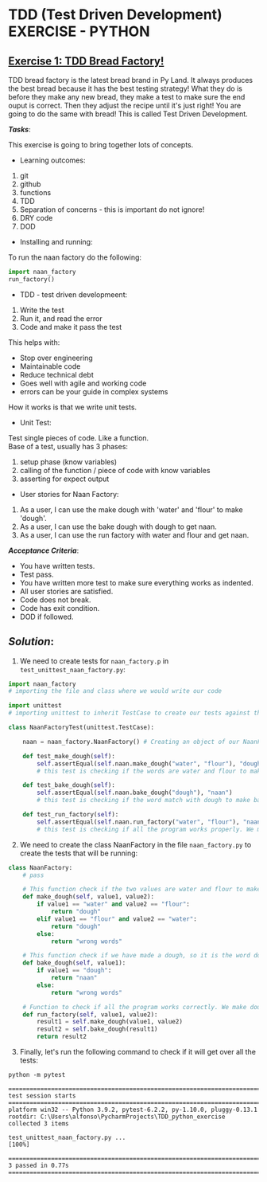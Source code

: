 # TDD (Test Driven Development) EXERCISE - PYTHON

## <u>Exercise 1: TDD Bread Factory!</u>

TDD bread factory is the latest bread brand in Py Land. It always produces the best bread because it has the best testing strategy! What they do is before they make any new bread, they make a test to make sure the end ouput is correct. Then they adjust the recipe until it's just right!
You are going to do the same with bread! This is called Test Driven Development.

***__Tasks__***:

This exercise is going to bring together lots of concepts.

- Learning outcomes:
1. git
2. github
3. functions
4. TDD
5. Separation of concerns - this is important do not ignore!
6. DRY code
7. DOD
- Installing and running:

To run the naan factory do the following:
````python
import naan_factory
run_factory()
````
- TDD - test driven developmeent:
1. Write the test
2. Run it, and read the error
3. Code and make it pass the test

This helps with:
- Stop over engineering
- Maintainable code
- Reduce technical debt
- Goes well with agile and working code
- errors can be your guide in complex systems

How it works is that we write unit tests.

- Unit Test:

Test single pieces of code. Like a function.<br/>
Base of a test, usually has 3 phases:
1. setup phase (know variables)
2. calling of the function / piece of code with know variables
3. asserting for expect output

- User stories for Naan Factory:
1. As a user, I can use the make dough with 'water' and 'flour' to make 'dough'.
2. As a user, I can use the bake dough with dough to get naan.
3. As a user, I can use the run factory with water and flour and get naan.

***__Acceptance Criteria__***:

- You have written tests.
- Test pass.
- You have written more test to make sure everything works as indented.
- All user stories are satisfied.
- Code does not break.
- Code has exit condition.
- DOD if followed.

## ***__Solution__***:

1. We need to create tests for `naan_factory.p` in `test_unittest_naan_factory.py`:
````python
import naan_factory
# importing the file and class where we would write our code

import unittest
# importing unittest to inherit TestCase to create our tests against the code

class NaanFactoryTest(unittest.TestCase):

    naan = naan_factory.NaanFactory() # Creating an object of our NaanFactory() class

    def test_make_dough(self):
        self.assertEqual(self.naan.make_dough("water", "flour"), "dough")
        # this test is checking if the words are water and flour to make dough

    def test_bake_dough(self):
        self.assertEqual(self.naan.bake_dough("dough"), "naan")
        # this test is checking if the word match with dough to make bake dough -> naan as result

    def test_run_factory(self):
        self.assertEqual(self.naan.run_factory("water", "flour"), "naan")
        # this test is checking if all the program works properly. We make dough and bake dough to get naan as a result
````
2. We need to create the class NaanFactory in the file `naan_factory.py` to create the tests that will be running:
````python
class NaanFactory:
    # pass

    # This function check if the two values are water and flour to make dough
    def make_dough(self, value1, value2):
        if value1 == "water" and value2 == "flour":
            return "dough"
        elif value1 == "flour" and value2 == "water":
            return "dough"
        else:
            return "wrong words"

    # This function check if we have made a dough, so it is the word dough, to bake dough
    def bake_dough(self, value1):
        if value1 == "dough":
            return "naan"
        else:
            return "wrong words"

    # Function to check if all the program works correctly. We make dough and bake dough to get the result
    def run_factory(self, value1, value2):
        result1 = self.make_dough(value1, value2)
        result2 = self.bake_dough(result1)
        return result2
````
3. Finally, let's run the following command to check if it will get over all the tests:
````commandline
python -m pytest
````
````
========================================================================================================== test session starts ===========================================================================================================
platform win32 -- Python 3.9.2, pytest-6.2.2, py-1.10.0, pluggy-0.13.1
rootdir: C:\Users\alfonso\PycharmProjects\TDD_python_exercise
collected 3 items                                                                                                                                                                                                                         

test_unittest_naan_factory.py ...                                                                                                                                                                                                   [100%]

=========================================================================================================== 3 passed in 0.77s ============================================================================================================
````
